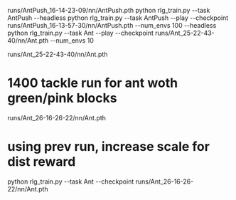 runs/AntPush_16-14-23-09/nn/AntPush.pth
python rlg_train.py --task AntPush --headless
python rlg_train.py --task AntPush --play --checkpoint runs/AntPush_16-13-57-30/nn/AntPush.pth --num_envs 100 --headless
python rlg_train.py --task Ant --play --checkpoint runs/Ant_25-22-43-40/nn/Ant.pth --num_envs 10

runs/Ant_25-22-43-40/nn/Ant.pth

# 1400 tackle run for ant woth green/pink blocks
runs/Ant_26-16-26-22/nn/Ant.pth

# using prev run, increase scale for dist reward
python rlg_train.py --task Ant --checkpoint runs/Ant_26-16-26-22/nn/Ant.pth
